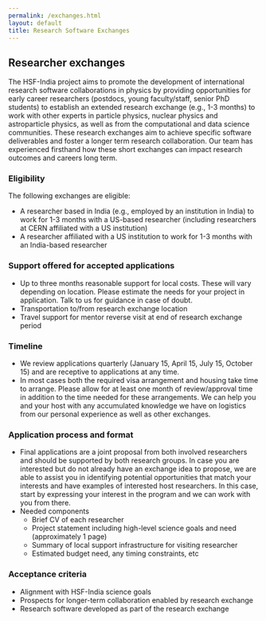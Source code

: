 ```yaml
---
permalink: /exchanges.html
layout: default
title: Research Software Exchanges
---
```


## Researcher exchanges

The HSF-India project aims to promote the
development of international research software collaborations in physics
by providing opportunities for early career researchers (postdocs, young faculty/staff, senior PhD students)
to establish an extended research exchange (e.g., 1-3 months) to work with other experts in
particle physics, nuclear physics and astroparticle physics,
as well as from the computational and data science communities. These research exchanges aim
to achieve specific software deliverables and foster a longer term research collaboration. Our team
has experienced firsthand how these short exchanges can impact research outcomes and careers long term.

### Eligibility
The following exchanges are eligible:
  * A researcher based in India (e.g., employed by an institution in India) to work for 1-3 months with a US-based researcher (including researchers at CERN affiliated with a US institution)
  * A researcher affiliated with a US institution to work for 1-3 months with an India-based researcher

### Support offered for accepted applications
  * Up to three months reasonable support for local costs. These will vary depending on location. Please estimate the needs for your project in application. Talk to us for guidance in case of doubt.
  * Transportation to/from research exchange location
  * Travel support for mentor reverse visit at end of research exchange period

### Timeline
  * We review applications quarterly (January 15, April 15, July 15, October 15) and are receptive to applications at any time.
  * In most cases both the required visa arrangement and housing take time to arrange. Please allow for at least one month of review/approval time in addition to the time needed for these arrangements. We can help you and your host with any accumulated knowledge we have on logistics from our personal experience as well as other exchanges.

### Application process and format
  * Final applications are a joint proposal from both involved researchers and should be supported by both research groups. In case you are interested but do not already have an exchange idea to propose, we are able to assist you in identifying potential opportunities that match your interests and have examples of interested host researchers. In this case, start by expressing your interest in the program and we can work with you from there.
  * Needed components
    * Brief CV of each researcher
    * Project statement including high-level science goals and need (approximately 1 page)
    * Summary of local support infrastructure for visiting researcher
    * Estimated budget need, any timing constraints, etc

### Acceptance criteria
  * Alignment with HSF-India science goals
  * Prospects for longer-term collaboration enabled by research exchange
  * Research software developed as part of the research exchange

